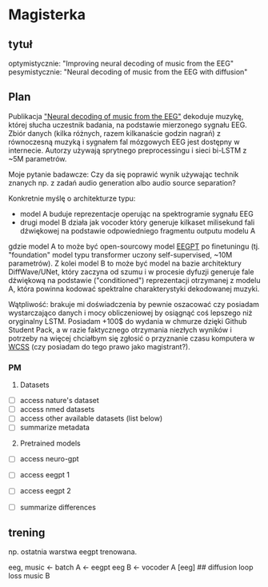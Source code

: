 
# Magisterka

## tytuł

optymistycznie:
"Improving neural decoding of music from the EEG"
pesymistycznie:
"Neural decoding of music from the EEG with diffusion"

## Plan

Publikacja ["Neural decoding of music from the EEG"](https://www.nature.com/articles/s41598-022-27361-x) dekoduje muzykę, której słucha uczestnik badania, na podstawie mierzonego sygnału EEG.
Zbiór danych (kilka różnych, razem kilkanaście godzin nagrań) z równoczesną muzyką i sygnałem fal mózgowych EEG jest dostępny w internecie.
Autorzy używają sprytnego preprocessingu i sieci bi-LSTM z ~5M parametrów.

Moje pytanie badawcze: Czy da się poprawić wynik używając technik znanych np. z zadań audio generation albo audio source separation?

Konkretnie myślę o architekturze typu: 

 - model A buduje reprezentacje operując na spektrogramie sygnału EEG
 - drugi model B działa jak vocoder który generuje kilkaset milisekund fali dźwiękowej na podstawie odpowiedniego fragmentu outputu modelu A

gdzie model A to może być open-sourcowy model [EEGPT](https://github.com/BINE022/EEGPT) po finetuningu (tj. "foundation" model typu transformer uczony self-supervised, ~10M parametrów).
Z kolei model B to może być model na bazie architektury DiffWave/UNet, który zaczyna od szumu i w procesie dyfuzji generuje fale dźwiękową na podstawie ("conditioned") reprezentacji otrzymanej z modelu A, która powinna kodować spektralne charakterystyki dekodowanej muzyki.

Wątpliwość: brakuje mi doświadczenia by pewnie oszacować czy posiadam wystarczająco danych i mocy obliczeniowej by osiągnąć coś lepszego niż oryginalny LSTM.
Posiadam +100$ do wydania w chmurze dzięki Github Student Pack, a w razie faktycznego otrzymania niezłych wyników i potrzeby na więcej chciałbym się zgłosić o przyznanie czasu komputera w [WCSS](https://wcss.pl/uslugi/25/przetwarzanie-danych-na-superkomputerze/) (czy posiadam do tego prawo jako magistrant?).

### PM

1. Datasets

 - [ ] access nature's dataset
 - [ ] access nmed datasets
 - [ ] access other available datasets (list below)
 - [ ] summarize metadata

2. Pretrained models

 - [ ] access neuro-gpt
 - [ ] access eegpt 1
 - [ ] access eegpt 2
 - [ ] summarize differences



## trening

np. ostatnia warstwa eegpt trenowana.

eeg, music <- batch
A <- eegpt eeg
B <- vocoder A [eeg] ## diffusion loop
loss music B
